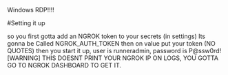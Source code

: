 Windows RDP!!!!

#Setting it up

so you first gotta add an NGROK token to your secrets (in settings) 
Its gonna be Called NGROK_AUTH_TOKEN
then on value put your token (NO QUOTES)
then you start it up, user is runneradmin, password is P@ssw0rd!
[WARNING]
THIS DOESNT PRINT YOUR NGROK IP ON LOGS, YOU GOTTA GO TO NGROK DASHBOARD TO GET IT.
